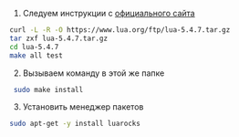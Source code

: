 1. Следуем инструкции с [официального сайта](https://www.lua.org/download.html)
```bash
curl -L -R -O https://www.lua.org/ftp/lua-5.4.7.tar.gz
tar zxf lua-5.4.7.tar.gz
cd lua-5.4.7
make all test
```
2. Вызываем команду в этой же папке
```bash
 sudo make install
```
3. Установить менеджер пакетов 
```bash
sudo apt-get -y install luarocks
```